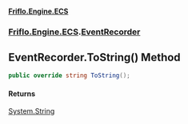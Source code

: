 #### [Friflo.Engine.ECS](index.md 'index')
### [Friflo.Engine.ECS](Friflo.Engine.ECS.md 'Friflo.Engine.ECS').[EventRecorder](EventRecorder.md 'Friflo.Engine.ECS.EventRecorder')

## EventRecorder.ToString() Method

```csharp
public override string ToString();
```

#### Returns
[System.String](https://docs.microsoft.com/en-us/dotnet/api/System.String 'System.String')
